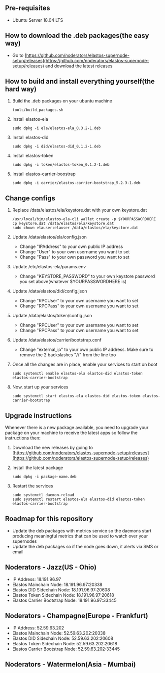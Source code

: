 ## Pre-requisites
- Ubuntu Server 18.04 LTS

## How to download the .deb packages(the easy way)

- Go to [https://github.com/noderators/elastos-supernode-setup/releases](https://github.com/noderators/elastos-supernode-setup/releases) and download the latest releases

## How to build and install everything yourself(the hard way)
1. Build the .deb packages on your ubuntu machine
    ```
    tools/build_packages.sh
    ```

2. Install elastos-ela
    ```
    sudo dpkg -i ela/elastos-ela_0.3.2-1.deb
    ```

3. Install elastos-did
    ```
    sudo dpkg -i did/elastos-did_0.1.2-1.deb
    ```

4. Install elastos-token
    ```
    sudo dpkg -i token/elastos-token_0.1.2-1.deb
    ```

5. Install elastos-carrier-boostrap
    ```
    sudo dpkg -i carrier/elastos-carrier-bootstrap_5.2.3-1.deb
    ```

## Change configs
1. Replace /data/elastos/ela/keystore.dat with your own keystore.dat
    ```
    /usr/local/bin/elastos-ela-cli wallet create -p $YOURPASSWORDHERE
    cp keystore.dat /data/elastos/ela/keystore.dat
    sudo chown elauser:elauser /data/elastos/ela/keystore.dat
    ```

2. Update /data/elastos/ela/config.json
    - Change "IPAddress" to your own public IP address
    - Change "User" to your own username you want to set
    - Change "Pass" to your own password you want to set
3. Update /etc/elastos-ela/params.env
    - Change "KEYSTORE_PASSWORD" to your own keystore password you set above(whatever $YOURPASSWORDHERE is)
3. Update /data/elastos/did/config.json
    - Change "RPCUser" to your own username you want to set
    - Change "RPCPass" to your own username you want to set
4. Update /data/elastos/token/config.json
    - Change "RPCUser" to your own username you want to set
    - Change "RPCPass" to your own username you want to set
5. Update /data/elastos/carrier/bootstrap.conf
    - Change "external_ip" to your own public IP address. Make sure to remove the 2 backslashes "//" from the line too
6. Once all the changes are in place, enable your services to start on boot
    ```
    sudo systemctl enable elastos-ela elastos-did elastos-token elastos-carrier-bootstrap
    ```
7. Now, start up your services
    ```
    sudo systemctl start elastos-ela elastos-did elastos-token elastos-carrier-bootstrap
    ```

## Upgrade instructions
Whenever there is a new package available, you need to upgrade your package on your machine to receive the latest apps so follow the instructions then:

1. Download the new releases by going to [https://github.com/noderators/elastos-supernode-setup/releases](https://github.com/noderators/elastos-supernode-setup/releases)

2. Install the latest package
    ```
    sudo dpkg -i package-name.deb
    ```

5. Restart the services
    ```
    sudo systemctl daemon-reload
    sudo systemctl restart elastos-ela elastos-did elastos-token elastos-carrier-bootstrap
    ```

## Roadmap for this repository
- Update the deb packages with metrics service so the daemons start producing meaningful metrics that can be used to watch over your supernodes 
- Update the deb packages so if the node goes down, it alerts via SMS or email

## Noderators - Jazz(US - Ohio)
- IP Address: 18.191.96.97
- Elastos Mainchain Node: 18.191.96.97:20338
- Elastos DID Sidechain Node: 18.191.96.97:20608
- Elastos Token Sidechain Node: 18.191.96.97:20618
- Elastos Carrier Bootstrap Node: 18.191.96.97:33445

## Noderators - Champagne(Europe - Frankfurt)
- IP Address: 52.59.63.202
- Elastos Mainchain Node: 52.59.63.202:20338
- Elastos DID Sidechain Node: 52.59.63.202:20608
- Elastos Token Sidechain Node: 52.59.63.202:20618
- Elastos Carrier Bootstrap Node: 52.59.63.202:33445

## Noderators - Watermelon(Asia - Mumbai)